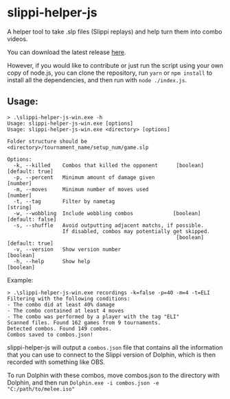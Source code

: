 # slippi-helper-js
A helper tool to take .slp files (Slippi replays) and help turn them into combo videos.

You can download the latest release [here](https://github.com/elicik/slippi-helper-js/releases/latest).

However, if you would like to contribute or just run the script using your own copy of node.js, you can clone the repository, run ```yarn``` or ```npm install``` to install all the dependencies, and then run with ```node ./index.js```.

## Usage:
```
> .\slippi-helper-js-win.exe -h
Usage: slippi-helper-js-win.exe [options]
Usage: slippi-helper-js-win.exe <directory> [options]

Folder structure should be <directory>/tournament_name/setup_num/game.slp

Options:
  -k, --killed    Combos that killed the opponent      [boolean] [default: true]
  -p, --percent   Minimum amount of damage given                        [number]
  -m, --moves     Minimum number of moves used                          [number]
  -t, --tag       Filter by nametag                                     [string]
  -w, --wobbling  Include wobbling combos             [boolean] [default: false]
  -s, --shuffle   Avoid outputting adjacent matchs, if possible.
                  If disabled, combos may potentially get skipped.
                                                       [boolean] [default: true]
  -v, --version   Show version number                                  [boolean]
  -h, --help      Show help                                            [boolean]
```
Example:
```
> .\slippi-helper-js-win.exe recordings -k=false -p=40 -m=4 -t=ELI
Filtering with the following conditions:
- The combo did at least 40% damage
- The combo contained at least 4 moves
- The combo was performed by a player with the tag "ELI"
Scanned files. Found 162 games from 9 tournaments.
Detected combos. Found 149 combos.
Combos saved to combos.json!
```


slippi-helper-js will output a ```combos.json``` file that contains all the information that you can use to connect to
the Slippi version of Dolphin, which is then recorded with something like OBS.

To run Dolphin with these combos, move combos.json to the directory with Dolphin, and then run
```Dolphin.exe -i combos.json -e "C:/path/to/melee.iso"```

